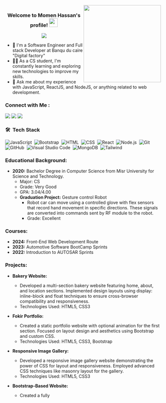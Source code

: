 <img width="250" align="right" src="https://c.tenor.com/_DOBjnGspYAAAAAM/code-coding.gif">

<h3 align="center">
  Welcome to Momen Hassan's profile!
  <img src="https://media.giphy.com/media/hvRJCLFzcasrR4ia7z/giphy.gif" width="28">
</h3>

<!-- Typing SVG by DenverCoder1 - https://github.com/DenverCoder1/readme-typing-svg -->
<p align="center">
  <a href="https://github.com/DenverCoder1/readme-typing-svg"><img src="https://readme-typing-svg.herokuapp.com/?lines=Full-stack%20web%20developer;Always%20learning%20new%20things&font=Fira%20Code&center=true&width=440&height=45&color=f75c7e&vCenter=true&size=22"></a>
</p> 

- 🏢 I'm a Software Engineer and Full stack Developer at Banqu du caire "Digital factory"
- 👨‍💻 As a CS student, I'm constantly learning and exploring new technologies to improve my skills.
- 💬 Ask me about my experience with JavaScript, ReactJS, and NodeJS, or anything related to web development.
### Connect with Me :

<a href="https://www.linkedin.com/in/momenhassan041" target="_blank"><img src="https://img.shields.io/badge/-Momen%20Hassan-0077B5?style=for-the-badge&logo=Linkedin&logoColor=white"/></a>
<a href="https://www.instagram.com/momen.hassan" target="_blank"><img src="https://img.shields.io/badge/Instagram-E4405F?style=for-the-badge&logo=instagram&logoColor=white"/></a>
<a href="https://www.facebook.com/momen.hassan" target="_blank"><img src="https://img.shields.io/badge/Facebook-navy?style=for-the-badge&labelColor=navy&logo=facebook"/></a>

### 🛠 &nbsp;Tech Stack
![JavaScript](https://img.shields.io/badge/-JavaScript-05122A?style=flat&logo=javascript)&nbsp;
![Bootstrap](https://img.shields.io/badge/-Bootstrap-05122A?style=flat&logo=bootstrap&logoColor=563D7C)&nbsp;
![HTML](https://img.shields.io/badge/-HTML-05122A?style=flat&logo=HTML5)&nbsp;
![CSS](https://img.shields.io/badge/-CSS-05122A?style=flat&logo=CSS3&logoColor=1572B6)&nbsp;
![React](https://img.shields.io/badge/-React-05122A?style=flat&logo=react)&nbsp;
![Node.js](https://img.shields.io/badge/-Node.js-05122A?style=flat&logo=node.js&logoColor=339933)&nbsp;
![Git](https://img.shields.io/badge/-Git-05122A?style=flat&logo=git)&nbsp;
![GitHub](https://img.shields.io/badge/-GitHub-05122A?style=flat&logo=github)&nbsp;
![Visual Studio Code](https://img.shields.io/badge/-Visual%20Studio%20Code-05122A?style=flat&logo=visual-studio-code&logoColor=007ACC)&nbsp;
![MongoDB](https://img.shields.io/badge/-MongoDB-05122A?style=flat&logo=MongoDB)&nbsp;
![Tailwind](https://img.shields.io/badge/-Tailwind-05122A?style=flat&logo=tailwind-css)&nbsp;

### Educational Background:
- **2020:** Bachelor Degree in Computer Science from Misr University for Science and Technology.
  - Major: CS
  - Grade: Very Good
  - GPA: 3.04/4.00
  - **Graduation Project:** Gesture control Robot
    - Robot car can move using a controlled glove with flex sensors that record hand movement in specific directions. These signals are converted into commands sent by RF module to the robot.
    - Grade: Excellent

### Courses:
- **2024:** Front-End Web Development Route
- **2023:** Automotive Software BootCamp Sprints
- **2022:** Introduction to AUTOSAR Sprints

### Projects:
- **Bakery Website:**
  - Developed a multi-section bakery website featuring home, about, and location sections. Implemented design layouts using display: inline-block and float techniques to ensure cross-browser compatibility and responsiveness.
  - Technologies Used: HTML5, CSS3

- **Fokir Portfolio:**
  - Created a static portfolio website with optional animation for the first section. Focused on layout design and aesthetics using Bootstrap and custom CSS.
  - Technologies Used: HTML5, CSS3, Bootstrap

- **Responsive Image Gallery:**
  - Developed a responsive image gallery website demonstrating the power of CSS for layout and responsiveness. Employed advanced CSS techniques like masonry layout for the gallery.
  - Technologies Used: HTML5, CSS3

- **Bootstrap-Based Website:**
  - Created a fully 
